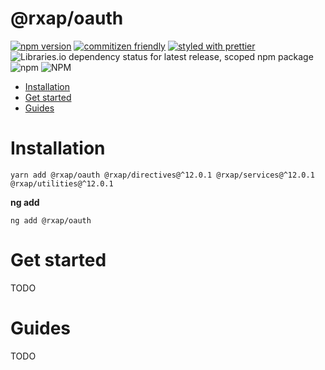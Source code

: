 @rxap/oauth
======

[![npm version](https://img.shields.io/npm/v/@rxap/oauth?style=flat-square)](https://www.npmjs.com/package/@rxap/oauth)
[![commitizen friendly](https://img.shields.io/badge/commitizen-friendly-brightgreen.svg?style=flat-square)](https://commitizen.github.io/cz-cli/)
[![styled with prettier](https://img.shields.io/badge/styled_with-prettier-ff69b4.svg?style=flat-square)](https://github.com/prettier/prettier)
![Libraries.io dependency status for latest release, scoped npm package](https://img.shields.io/librariesio/release/npm/@rxap/oauth)
![npm](https://img.shields.io/npm/dm/@rxap/oauth)
![NPM](https://img.shields.io/npm/l/@rxap/oauth)

> 

- [Installation](#installation)
- [Get started](#get-started)
- [Guides](#guides)

# Installation

```
yarn add @rxap/oauth @rxap/directives@^12.0.1 @rxap/services@^12.0.1 @rxap/utilities@^12.0.1 
```

**ng add**
```
ng add @rxap/oauth
```

# Get started

TODO


# Guides

TODO


